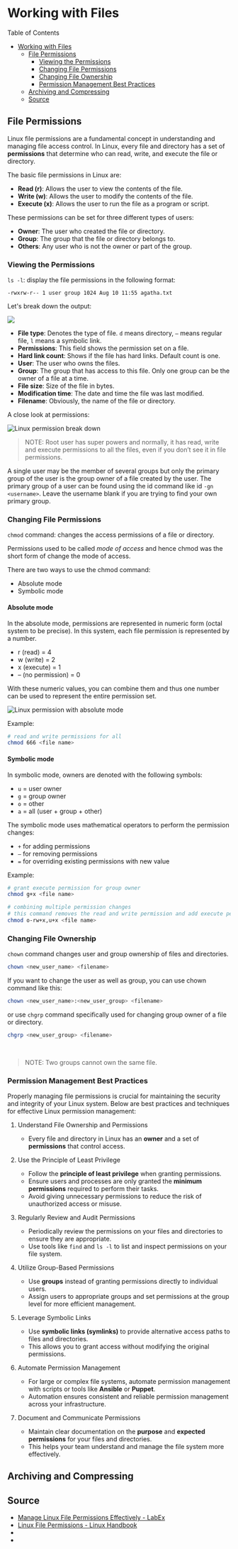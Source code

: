 # Working with Files

Table of Contents

- [Working with Files](#working-with-files)
  - [File Permissions](#file-permissions)
    - [Viewing the Permissions](#viewing-the-permissions)
    - [Changing File Permissions](#changing-file-permissions)
    - [Changing File Ownership](#changing-file-ownership)
    - [Permission Management Best Practices](#permission-management-best-practices)
  - [Archiving and Compressing](#archiving-and-compressing)
  - [Source](#source)

## File Permissions

Linux file permissions are a fundamental concept in understanding and managing file access control. In Linux, every file and directory has a set of **permissions** that determine who can read, write, and execute the file or directory.

The basic file permissions in Linux are:

- **Read (r)**: Allows the user to view the contents of the file.
- **Write (w)**: Allows the user to modify the contents of the file.
- **Execute (x)**: Allows the user to run the file as a program or script.

These permissions can be set for three different types of users:

- **Owner**: The user who created the file or directory.
- **Group**: The group that the file or directory belongs to.
- **Others**: Any user who is not the owner or part of the group.

### Viewing the Permissions

`ls -l`: display the file permissions in the following format:

```
-rwxrw-r-- 1 user group 1024 Aug 10 11:55 agatha.txt
```

Let's break down the output:

![](https://linuxhandbook.com/content/images/2020/06/file-permission-explanation-1-1.png)

- **File type**: Denotes the type of file. `d` means directory, `–` means regular file, `l` means a symbolic link.
- **Permissions**: This field shows the permission set on a file.
- **Hard link count**: Shows if the file has hard links. Default count is one.
- **User**: The user who owns the files.
- **Group**: The group that has access to this file. Only one group can be the owner of a file at a time.
- **File size**: Size of the file in bytes.
- **Modification time**: The date and time the file was last modified.
- **Filename**: Obviously, the name of the file or directory.

A close look at permissions:

![Linux permission break down](https://linuxhandbook.com/content/images/2020/06/file-permission-explanation-2-1.png)

> NOTE: Root user has super powers and normally, it has read, write and execute permissions to all the files, even if you don’t see it in file permissions.

A single user may be the member of several groups but only the primary group of the user is the group owner of a file created by the user. The primary group of a user can be found using the id command like id `-gn <username>`. Leave the username blank if you are trying to find your own primary group.

### Changing File Permissions

`chmod` command: changes the access permissions of a file or directory.

Permissions used to be called _mode of access_ and hence chmod was the short form of change the mode of access.

There are two ways to use the chmod command:

- Absolute mode
- Symbolic mode

#### Absolute mode

In the absolute mode, permissions are represented in numeric form (octal system to be precise). In this system, each file permission is represented by a number.

- r (read) = 4
- w (write) = 2
- x (execute) = 1
- – (no permission) = 0

With these numeric values, you can combine them and thus one number can be used to represent the entire permission set.

![Linux permission with absolute mode](https://img1.wsimg.com/isteam/ip/9b62f62a-33f8-45a3-8735-d1ab2a2e0742/Absolute.png/:/cr=t:0%25,l:0%25,w:100%25,h:100%25/rs=w:600,cg:true)

Example:

```bash
# read and write permissions for all
chmod 666 <file name>
```

#### Symbolic mode

In symbolic mode, owners are denoted with the following symbols:

- `u` = user owner
- `g` = group owner
- `o` = other
- `a` = all (user + group + other)

The symbolic mode uses mathematical operators to perform the permission changes:

- `+` for adding permissions
- `–` for removing permissions
- `=` for overriding existing permissions with new value

Example:

```bash
# grant execute permission for group owner
chmod g+x <file name>
```

```bash
# combining multiple permission changes
# this command removes the read and write permission and add execute permissions for Other
chmod o-rw+x,u+x <file name>
```

### Changing File Ownership

`chown` command changes user and group ownership of files and directories.

```bash
chown <new_user_name> <filename>
```

If you want to change the user as well as group, you can use chown command like this:

```bash
chown <new_user_name>:<new_user_group> <filename>
```

or use `chgrp` command specifically used for changing group owner of a file or directory.

```bash
chgrp <new_user_group> <filename>
```

<br />

> NOTE: Two groups cannot own the same file.

### Permission Management Best Practices

Properly managing file permissions is crucial for maintaining the security and integrity of your Linux system. Below are best practices and techniques for effective Linux permission management:

1. Understand File Ownership and Permissions

   - Every file and directory in Linux has an **owner** and a set of **permissions** that control access.

2. Use the Principle of Least Privilege

   - Follow the **principle of least privilege** when granting permissions.
   - Ensure users and processes are only granted the **minimum permissions** required to perform their tasks.
   - Avoid giving unnecessary permissions to reduce the risk of unauthorized access or misuse.

3. Regularly Review and Audit Permissions

   - Periodically review the permissions on your files and directories to ensure they are appropriate.
   - Use tools like `find` and `ls -l` to list and inspect permissions on your file system.

4. Utilize Group-Based Permissions

   - Use **groups** instead of granting permissions directly to individual users.
   - Assign users to appropriate groups and set permissions at the group level for more efficient management.

5. Leverage Symbolic Links

   - Use **symbolic links (symlinks)** to provide alternative access paths to files and directories.
   - This allows you to grant access without modifying the original permissions.

6. Automate Permission Management

   - For large or complex file systems, automate permission management with scripts or tools like **Ansible** or **Puppet**.
   - Automation ensures consistent and reliable permission management across your infrastructure.

7. Document and Communicate Permissions

   - Maintain clear documentation on the **purpose** and **expected permissions** for your files and directories.
   - This helps your team understand and manage the file system more effectively.

## Archiving and Compressing

## Source

- [Manage Linux File Permissions Effectively - LabEx](https://labex.io/tutorials/linux-manage-linux-file-permissions-effectively-420758)
- [Linux File Permissions - Linux Handbook](https://linuxhandbook.com/linux-file-permissions/)
- []()
- []()
